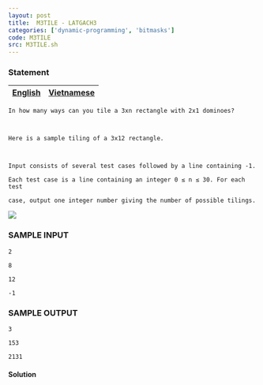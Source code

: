 ```yaml
---
layout: post
title:  M3TILE - LATGACH3
categories: ['dynamic-programming', 'bitmasks']
code: M3TILE
src: M3TILE.sh
---
```


### **Statement**

[English](/problems/M3TILE/en/) | [Vietnamese](/problems/M3TILE/vn/)  
---|---  
      
    
    In how many ways can you tile a 3xn rectangle with 2x1 dominoes?
    
    Here is a sample tiling of a 3x12 rectangle.
    
    Input consists of several test cases followed by a line containing -1.
    Each test case is a line containing an integer 0 ≤ n ≤ 30. For each test
    case, output one integer number giving the number of possible tilings. 
    

![](http://www.spoj.com/content/cyclops:m3tile.png)

### SAMPLE INPUT

    
    
    2
    8
    12
    -1
    

### SAMPLE OUTPUT

    
    
    3
    153
    2131
    



#### **Solution**




